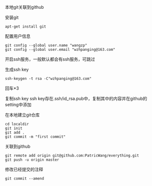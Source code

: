 本地git关联到github

安装git
```
apt-get install git
```
配置用户信息
```
git config --global user.name "wangzp"
git config --global user.email "wzhpanging@163.com"
```

开启ssh服务，一般默认都会有ssh服务，可跳过

生成ssh key
```
ssh-keygen -t rsa -C"wzhpanging@163.com"
```
回车*3

复制ssh key
ssh key存在.ssh/id_rsa.pub中，复制其中的内容并在github的setting中添加


在本地建立git仓库
```
cd localdir
git init
git add .
git commit -m "first commit"
```

关联到github
```
git remote add origin git@github.com:PatricWang/everything.git
git push -u origin master
```

修改已经提交的注释
```
git commit --amend
```
